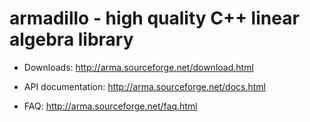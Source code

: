 # armadillo - high quality C++ linear algebra library

* Downloads: http://arma.sourceforge.net/download.html

* API documentation:  http://arma.sourceforge.net/docs.html

* FAQ:  http://arma.sourceforge.net/faq.html
